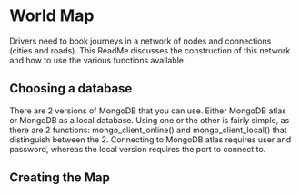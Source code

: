 # World Map
Drivers need to book journeys in a network of nodes and connections (cities and roads). This ReadMe discusses the construction of this network and how to use the various functions available.

## Choosing a database
There are 2 versions of MongoDB that you can use. Either MongoDB atlas or MongoDB as a local database. Using one or the other is fairly simple, as there are 2 functions: mongo_client_online() and mongo_client_local() that distinguish between the 2.  Connecting to MongoDB atlas requires user and password, whereas the local version requires the port to connect to.


## Creating the Map
